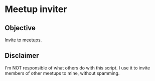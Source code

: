# Meetup inviter

## Objective

Invite to meetups.

## Disclaimer

I'm NOT responsible of what others do with this script. I use it to invite members of other meetups to mine, without spamming.
